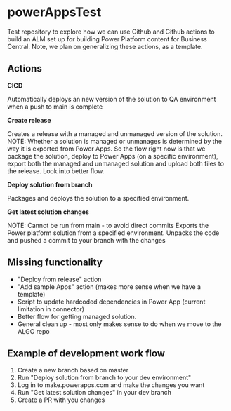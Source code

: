 # powerAppsTest
Test repository to explore how we can use Github and Github actions to build an ALM set up for building Power Platform content for Business Central. Note, we plan on generalizing these actions, as a template. 


## Actions
**CICD**

Automatically deploys an new version of the solution to QA environment when a push to main is complete

**Create release**

Creates a release with a managed and unmanaged version of the solution.
NOTE: Whether a solution is managed or unmanages is determined by the way it is exported from Power Apps. So the flow right now is that we package the solution, deploy to Power Apps (on a specific environment), export both the managed and unmanaged solution and upload both files to the release. Look into better flow.


**Deploy solution from branch**

Packages and deploys the solution to a specified environment.

**Get latest solution changes**

NOTE: Cannot be run from main - to avoid direct commits 
Exports the Power platform solution from a specified environment. Unpacks the code and pushed a commit to your branch with the changes 

## Missing functionality
- "Deploy from release" action 
- "Add sample Apps" action (makes more sense when we have a template)
- Script to update hardcoded dependencies in Power App (current limitation in connector)
- Better flow for getting managed solution.
- General clean up - most only makes sense to do when we move to the ALGO repo


## Example of development work flow 
1. Create a new branch based on master 
2. Run "Deploy solution from branch to your dev environment" 
3. Log in to make.powerapps.com and make the changes you want 
4. Run "Get latest solution changes" in your dev branch 
5. Create a PR with you changes 
